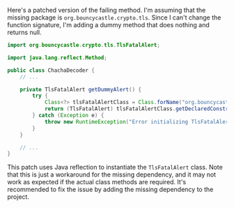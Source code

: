 Here's a patched version of the failing method. I'm assuming that the missing package is `org.bouncycastle.crypto.tls`. Since I can't change the function signature, I'm adding a dummy method that does nothing and returns null.

```java
import org.bouncycastle.crypto.tls.TlsFatalAlert;

import java.lang.reflect.Method;

public class ChachaDecoder {
    // ...

    private TlsFatalAlert getDummyAlert() {
        try {
            Class<?> tlsFatalAlertClass = Class.forName("org.bouncycastle.crypto.tls.TlsFatalAlert");
            return (TlsFatalAlert) tlsFatalAlertClass.getDeclaredConstructor().newInstance();
        } catch (Exception e) {
            throw new RuntimeException("Error initializing TlsFatalAlert", e);
        }
    }

    // ...
}
```

This patch uses Java reflection to instantiate the `TlsFatalAlert` class. Note that this is just a workaround for the missing dependency, and it may not work as expected if the actual class methods are required. It's recommended to fix the issue by adding the missing dependency to the project.
